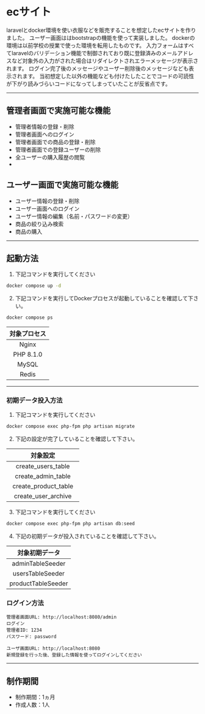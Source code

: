 # ecサイト

laravelとdocker環境を使い衣服などを販売することを想定したecサイトを作りました。
ユーザー画面ははbootstrapの機能を使って実装しました。
dockerの環境は以前学校の授業で使った環境を転用したものです。
入力フォームはすべてlaravelのバリデーション機能で制御されており既に登録済みのメールアドレスなど対象外の入力がされた場合はリダイレクトされエラーメッセージが表示されます。
ログイン完了後のメッセージやユーザー削除後のメッセージなども表示されます。
当初想定した以外の機能なども付けたしたことでコードの可読性が下がり読みづらいコードになってしまっていたことが反省点です。


---
## 管理者画面で実施可能な機能
- 管理者情報の登録・削除
- 管理者画面へのログイン
- 管理者画面での商品の登録・削除
- 管理者画面での登録ユーザーの削除
- 全ユーザーの購入履歴の閲覧
- 
## ユーザー画面で実施可能な機能
- ユーザー情報の登録・削除
- ユーザー画面へのログイン
- ユーザー情報の編集（名前・パスワードの変更）
- 商品の絞り込み検索
- 商品の購入

---
## 起動方法
1. 下記コマンドを実行してください
~~~sh
docker compose up -d 
~~~

2. 下記コマンドを実行してDockerプロセスが起動していることを確認して下さい。
~~~sh
docker compose ps
~~~
| 対象プロセス |
| :---: |
| Nginx |
| PHP 8.1.0 |
| MySQL |
| Redis |

---
### 初期データ投入方法
1. 下記コマンドを実行してください
~~~sh
docker compose exec php-fpm php artisan migrate
~~~
2. 下記の設定が完了していることを確認して下さい。

| 対象設定 |
| :---: |
| create_users_table　|
| create_admin_table　|
| create_product_table　|
| create_user_archive　|


3. 下記コマンドを実行してください
~~~sh
docker compose exec php-fpm php artisan db:seed 
~~~
4. 下記の初期データが投入されていることを確認して下さい。

| 対象初期データ |
| :---: |
| adminTableSeeder |
| usersTableSeeder |
| productTableSeeder |

### ログイン方法

```
管理者画面URL: http://localhost:8080/admin
ログイン
管理者ID: 1234
パスワード: password
```

```
ユーザ画面URL: http://localhost:8080
新規登録を行った後、登録した情報を使ってログインしてください
```

---
## 制作期間
- 制作期間：1ヵ月
- 作成人数：1人
